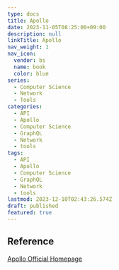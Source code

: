 ```yaml
---
type: docs
title: Apollo
date: 2023-11-05T08:25:00+09:00
description: null
linkTitle: Apollo
nav_weight: 1
nav_icon:
  vendor: bs
  name: book
  color: blue
series:
  - Computer Science
  - Network
  - Tools
categories:
  - API
  - Apollo
  - Computer Science
  - GraphQL
  - Network
  - tools
tags:
  - API
  - Apollo
  - Computer Science
  - GraphQL
  - Network
  - tools
lastmod: 2023-12-10T02:43:26.574Z
draft: published
featured: true
---
```


## Reference

[Apollo Official Homepage](https://www.apollographql.com/)
